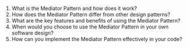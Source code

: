 

1. What is the Mediator Pattern and how does it work?
2. How does the Mediator Pattern differ from other design patterns?
3. What are the key features and benefits of using the Mediator Pattern?
4. When would you choose to use the Mediator Pattern in your own software design?
5. How can you implement the Mediator Pattern effectively in your code?